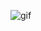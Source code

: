 ![gif](https://user-images.githubusercontent.com/58622039/224626875-241982ef-acaa-4a3b-8a8a-9081124d85a3.gif)

